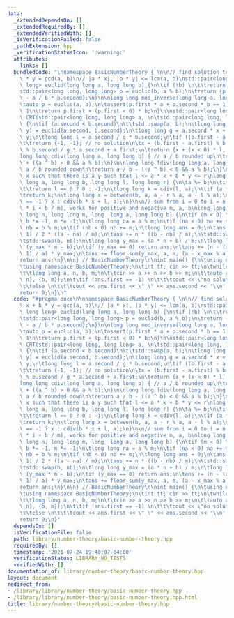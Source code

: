 ```yaml
---
data:
  _extendedDependsOn: []
  _extendedRequiredBy: []
  _extendedVerifiedWith: []
  _isVerificationFailed: false
  _pathExtension: hpp
  _verificationStatusIcon: ':warning:'
  attributes:
    links: []
  bundledCode: "\nnamespace BasicNumberTheory { \n\n// find solution to a * x + b\
    \ * y = gcd(a, b)\n// |a * x|, |b * y| <= lcm(a, b)\nstd::pair<long long, long\
    \ long> euclid(long long a, long long b) {\n\tif (!b) \n\t\treturn {1, 0};\n\t\
    std::pair<long long, long long> p = euclid(b, a % b);\n\treturn {p.second, p.first\
    \ - a / b * p.second};\n}\n\nlong long mod_inverse(long long a, long long b) {\n\
    \tauto p = euclid(a, b);\n\tassert(p.first * a + p.second * b == 1); // gcd is\
    \ 1\n\treturn p.first + (p.first < 0) * b;\n}\n\nstd::pair<long long, long long>\
    \ CRT(std::pair<long long, long long> a, \n\tstd::pair<long long, long long> b)\
    \ {\n\tif (a.second < b.second)\n\t\tstd::swap(a, b);\n\tlong long x, y;\n\tstd::tie(x,\
    \ y) = euclid(a.second, b.second);\n\tlong long g = a.second * x + b.second *\
    \ y;\n\tlong long l = a.second / g * b.second;\n\tif ((b.first - a.first) % g)\n\
    \t\treturn {-1, -1}; // no solution\n\tx = (b.first - a.first) % b.second * x\
    \ % b.second / g * a.second + a.first;\n\treturn {x + (x < 0) * l, l};\n}\n\n\
    long long cdiv(long long a, long long b) { // a / b rounded up\n\treturn a / b\
    \ + ((a ^ b) > 0 && a % b);\n}\n\nlong long fdiv(long long a, long long b) { //\
    \ a / b rounded down\n\treturn a / b - ((a ^ b) < 0 && a % b);\n}\n\n// minimum\
    \ x such that there is a y such that l <= a * x + b * y <= r\nlong long between(long\
    \ long a, long long b, long long l, long long r) {\n\ta %= b;\n\tif (a == 0)\n\
    \t\treturn l == 0 ? 0 : -1;\n\tlong long k = cdiv(l, a);\n\tif (a * k <= r)\n\t\
    \treturn k;\n\tlong long x = between(b, a, a - r % a, a - l % a);\n\treturn x\
    \ == -1 ? x : cdiv(b * x + l, a);\n}\n\n// sum from i = 0 to i = n - 1 of floor(a\
    \ * i + b / m), works for positive and negative m, a, b\nlong long floor_sum(long\
    \ long n, long long m, long  long a, long long b) {\n\tif (m < 0) \n\t\ta *= -1,\
    \ b *= -1, m *= -1;\n\tlong long na = a % m;\n\tif (na < 0) na += m;\n\tlong long\
    \ nb = b % m;\n\tif (nb < 0) nb += m;\n\tlong long ans = 0;\n\tans += n * (n -\
    \ 1) / 2 * ((a - na) / m);\n\tans += n * ((b - nb) / m);\n\tstd::swap(a, na);\n\
    \tstd::swap(b, nb);\n\tlong long y_max = (a * n + b) / m;\n\tlong long x_max =\
    \ (y_max * m - b);\n\tif (y_max == 0) return ans;\n\tans += (n - (x_max + a -\
    \ 1) / a) * y_max;\n\tans += floor_sum(y_max, a, m, (a - x_max % a) % a);\n\t\
    return ans;\n}\n\n} // BasicNumberTheory\n\nint main() {\n\tusing namespace std;\n\
    \tusing namespace BasicNumberTheory;\n\tint tt; cin >> tt;\n\twhile (tt--) {\n\
    \t\tlong long a, n, b, m;\n\t\tcin >> a >> n >> b >> m;\n\t\tauto ans = CRT({a,\
    \ n}, {b, m});\n\t\tif (ans.first == -1) \n\t\t\tcout << \"no solution\\n\";\n\
    \t\telse \n\t\t\tcout << ans.first << \" \" << ans.second << '\\n';\n\t}   \n\t\
    return 0;\n}\n"
  code: "#pragma once\n\nnamespace BasicNumberTheory { \n\n// find solution to a *\
    \ x + b * y = gcd(a, b)\n// |a * x|, |b * y| <= lcm(a, b)\nstd::pair<long long,\
    \ long long> euclid(long long a, long long b) {\n\tif (!b) \n\t\treturn {1, 0};\n\
    \tstd::pair<long long, long long> p = euclid(b, a % b);\n\treturn {p.second, p.first\
    \ - a / b * p.second};\n}\n\nlong long mod_inverse(long long a, long long b) {\n\
    \tauto p = euclid(a, b);\n\tassert(p.first * a + p.second * b == 1); // gcd is\
    \ 1\n\treturn p.first + (p.first < 0) * b;\n}\n\nstd::pair<long long, long long>\
    \ CRT(std::pair<long long, long long> a, \n\tstd::pair<long long, long long> b)\
    \ {\n\tif (a.second < b.second)\n\t\tstd::swap(a, b);\n\tlong long x, y;\n\tstd::tie(x,\
    \ y) = euclid(a.second, b.second);\n\tlong long g = a.second * x + b.second *\
    \ y;\n\tlong long l = a.second / g * b.second;\n\tif ((b.first - a.first) % g)\n\
    \t\treturn {-1, -1}; // no solution\n\tx = (b.first - a.first) % b.second * x\
    \ % b.second / g * a.second + a.first;\n\treturn {x + (x < 0) * l, l};\n}\n\n\
    long long cdiv(long long a, long long b) { // a / b rounded up\n\treturn a / b\
    \ + ((a ^ b) > 0 && a % b);\n}\n\nlong long fdiv(long long a, long long b) { //\
    \ a / b rounded down\n\treturn a / b - ((a ^ b) < 0 && a % b);\n}\n\n// minimum\
    \ x such that there is a y such that l <= a * x + b * y <= r\nlong long between(long\
    \ long a, long long b, long long l, long long r) {\n\ta %= b;\n\tif (a == 0)\n\
    \t\treturn l == 0 ? 0 : -1;\n\tlong long k = cdiv(l, a);\n\tif (a * k <= r)\n\t\
    \treturn k;\n\tlong long x = between(b, a, a - r % a, a - l % a);\n\treturn x\
    \ == -1 ? x : cdiv(b * x + l, a);\n}\n\n// sum from i = 0 to i = n - 1 of floor(a\
    \ * i + b / m), works for positive and negative m, a, b\nlong long floor_sum(long\
    \ long n, long long m, long  long a, long long b) {\n\tif (m < 0) \n\t\ta *= -1,\
    \ b *= -1, m *= -1;\n\tlong long na = a % m;\n\tif (na < 0) na += m;\n\tlong long\
    \ nb = b % m;\n\tif (nb < 0) nb += m;\n\tlong long ans = 0;\n\tans += n * (n -\
    \ 1) / 2 * ((a - na) / m);\n\tans += n * ((b - nb) / m);\n\tstd::swap(a, na);\n\
    \tstd::swap(b, nb);\n\tlong long y_max = (a * n + b) / m;\n\tlong long x_max =\
    \ (y_max * m - b);\n\tif (y_max == 0) return ans;\n\tans += (n - (x_max + a -\
    \ 1) / a) * y_max;\n\tans += floor_sum(y_max, a, m, (a - x_max % a) % a);\n\t\
    return ans;\n}\n\n} // BasicNumberTheory\n\nint main() {\n\tusing namespace std;\n\
    \tusing namespace BasicNumberTheory;\n\tint tt; cin >> tt;\n\twhile (tt--) {\n\
    \t\tlong long a, n, b, m;\n\t\tcin >> a >> n >> b >> m;\n\t\tauto ans = CRT({a,\
    \ n}, {b, m});\n\t\tif (ans.first == -1) \n\t\t\tcout << \"no solution\\n\";\n\
    \t\telse \n\t\t\tcout << ans.first << \" \" << ans.second << '\\n';\n\t}   \n\t\
    return 0;\n}"
  dependsOn: []
  isVerificationFile: false
  path: library/number-theory/basic-number-theory.hpp
  requiredBy: []
  timestamp: '2021-07-24 19:40:07-04:00'
  verificationStatus: LIBRARY_NO_TESTS
  verifiedWith: []
documentation_of: library/number-theory/basic-number-theory.hpp
layout: document
redirect_from:
- /library/library/number-theory/basic-number-theory.hpp
- /library/library/number-theory/basic-number-theory.hpp.html
title: library/number-theory/basic-number-theory.hpp
---
```


